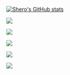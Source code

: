 [![Shero's GitHub stats](https://github-readme-stats.vercel.app/api?username=Shero1488)](https://github.com/anuraghazra/github-readme-stats)

![](https://github-profile-summary-cards.vercel.app/api/cards/profile-details?username=Shero1488&theme=solarized_dark)

![](https://github-profile-summary-cards.vercel.app/api/cards/most-commit-language?username=Shero1488&theme=solarized_dark)

![](https://github-profile-summary-cards.vercel.app/api/cards/repos-per-language?username=Shero1488&theme=solarized_dark)

![](https://github-profile-summary-cards.vercel.app/api/cards/stats?username=Shero1488&theme=solarized_dark)

![](https://github-profile-summary-cards.vercel.app/api/cards/productive-time?username=Shero1488&theme=solarized_dark)
